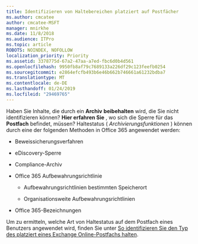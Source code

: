 ```yaml
---
title: Identifizieren von Haltebereichen platziert auf Postfächer
ms.author: cmcatee
author: cmcatee-MSFT
manager: mnirkhe
ms.date: 11/8/2018
ms.audience: ITPro
ms.topic: article
ROBOTS: NOINDEX, NOFOLLOW
localization_priority: Priority
ms.assetid: 3378775d-67a2-47aa-a7ed-fbc6d0b4d561
ms.openlocfilehash: 9950fb8af79c7689133a226df29c123feefb0254
ms.sourcegitcommit: e2864efcfb493b6e46b662b746661a61232bdba7
ms.translationtype: MT
ms.contentlocale: de-DE
ms.lasthandoff: 01/24/2019
ms.locfileid: "29469765"
---
```

Haben Sie Inhalte, die durch ein **Archiv** **beibehalten** wird, die Sie nicht identifizieren können? **Hier erfahren Sie** , wo sich die Sperre für das **Postfach** befindet, müssen? Haltestatus ( *Archivierungsfunktionen* ) können durch eine der folgenden Methoden in Office 365 angewendet werden: 
  
- Beweissicherungsverfahren 
    
- eDiscovery-Sperre
    
- Compliance-Archiv
    
- Office 365 Aufbewahrungsrichtlinie 
    
  - Aufbewahrungsrichtlinien bestimmten Speicherort
    
  - Organisationsweite Aufbewahrungsrichtlinien
    
- Office 365-Bezeichnungen
    
Um zu ermitteln, welche Art von Haltestatus auf dem Postfach eines Benutzers angewendet wird, finden Sie unter [So identifizieren Sie den Typ des platziert eines Exchange Online-Postfachs halten](https://docs.microsoft.com/en-us/office365/securitycompliance/identify-a-hold-on-an-exchange-online-mailbox).
  

